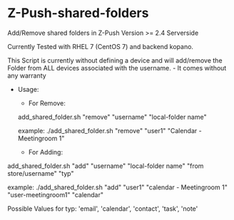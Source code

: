 # Z-Push-shared-folders
Add/Remove shared folders in Z-Push Version >= 2.4 Serverside

Currently Tested with RHEL 7 (CentOS 7) and backend kopano.

This Script is currently without defining a device and will add/remove the Folder from ALL devices associated with the username. - It comes without any warranty

 - Usage:

    -  For Remove:

    add_shared_folder.sh "remove" "username" "local-folder name"

    example: ./add_shared_folder.sh "remove" "user1" "Calendar - Meetingroom 1"


      -  For Adding:

add_shared_folder.sh "add"  "username" "local-folder name" "from store/username" "typ"

example: ./add_shared_folder.sh "add" "user1" "calendar - Meetingroom 1" "user-meetingroom1" "calendar"

Possible Values for typ:
'email', 'calendar', 'contact', 'task', 'note'
